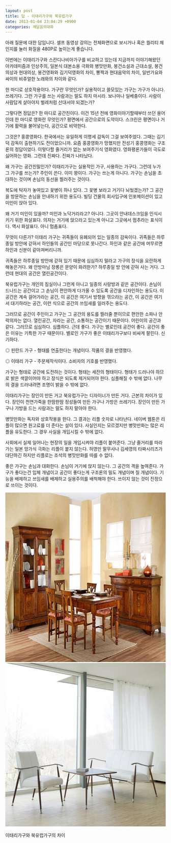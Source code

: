 ```yaml
---
layout: post
title: 답 - 이태리가구와 북유럽가구
date: 2013-01-04 23:04:29 +0900
categories: 깨달음의대화
---
```

    
아래 질문에 대한 답입니다. 셀프 동영상 강의는 전체화면으로 보시거나 혹은 퀄리티 체인지를 눌러 화질을 480P로 높이는게 좋습니다. 

 이번에는 이태리가구와 스칸디나비아가구를 비교하고 있는데 지금까지 이야기해왔던 아카데미즘과 인상주의, 일본식 대본소용 극화와 병맛만화, 봉건소설과 근대소설, 봉건의상과 현대의상, 봉건영화와 김기덕영화의 차이, 뽕짝과 현대음악의 차이, 일반가요와 싸이의 비쥬얼한 노래와의 차이와 같다. 

 한 마디로 상호작용이다. 가구란 무엇인가? 실용적이고 쓸모있는 가구는 가구가 아니다. 쓰레기다. 그런 가구를 쓰는 사람과는 말도 하지 마시라. 보나마나 일베충이다. 사람이 사람답게 살아야지 벌레처럼 산대서야 되겠는가? 

 그렇다면 정답은? 한 마디로 공간친이다. 이건 15년 전에 영화이야기할때부터 쓰던 용어인데 한 마디로 영화란 무엇인가? 평면에서 공간으로의 도약이다. 스크린은 평면이나 거기에 활력을 불어넣는다, 공간으로 비약한다. 

 그것은? 홍콩영화다. 한국에서는 유일하게 이명세 감독이 그걸 보여주었다. 그때는 김기덕 감독이 출현하기도 전이었으니까. 요즘 홍콩영화가 망했지만 전성기 홍콩영화는 구조론의 정답이었다. 이렇다할 줄거리가 없는 보여주기식 영화였다. 영화평론가들이 극도로 싫어하는 영화. 그런데 진짜다. 진짜가 나타났다. 

 왜 가구는 공간친밀인가? 이태리가구는 실용적인 가구, 사용하는 가구다. 그런데 누가 그 가구를 쓰는가? 주인이 쓴다. 이미 꽝이다. 가구는 쓰는게 아니다. 가구는 손님을 초대하는 것이며 손님의 동선을 찔러주는 것이다. 

 복도에 탁자가 놓여있고 꽃병이 하나 있다. 그 꽃병 보라고 거기다 놔뒀겠는가? 그 공간을 방문하는 손님을 안내하기 위한 용도다. 빌딩 건물의 회사입구에 인포메이션이 있고 미인이 앉아 있다. 

 왜 거기 미인이 있을까? 미인과 노닥거리라고? 아니다. 그곳이 안내데스크임을 인식시키기 위한 화살표다. 의자는 거기에 앉으라고 있는게 아니고 그곳에서 멈추라는 표식이다. 역시 화살표다. 아니 멈춤표다. 

 무엇이 다른가? 이태리 가구는 귀족들이 유폐되어 있는 일종의 감옥이다. 귀족들은 하루종일 방안에 갇혀서 하인들의 공간인 마당으로 못나간다. 하인과 같은 공간에 머무르면 하인과 신분이 같아져버리니까. 

 귀족들은 하루종일 방안에 갇혀 있기 때문에 심심하지 말라고 가구의 장식을 요란하게 해놓은거다. 왜 안방마님 장롱은 문양이 화려한가? 하루종일 방 안에 갇혀 사는 거다. 그런데 현대의 공간은 열린공간이다. 

 북유럽가구는 개인의 침실이나 그런게 아니고 일종의 사랑방과 같은 공간이다. 손님이 드나드는 공간이고 그 손님이 편안하게 다가올 수 있도록 공간을 디자인하는 용도다. 이 공간은 계속 걸어가라는 공간, 이 공간은 여기서 방향을 꺾으라는 공간, 이 공간은 여기서 대기하라는 공간, 이런 식으로 공간의 쓰임새를 일러주는 용도다. 

 그러므로 공간이 주인이고 가구는 그 공간의 용도를 찔러줄 뿐이므로 편안한 소파나 안락의자는 없다. 열린공간, 자라는 공간, 소통하는 공간이기 때문이다. 어린이의 공간과 같다. 그러므로 심심하다. 심플하다. 근데 좋다. 가구는 별로인데 공간이 좋다. 공간이 좋은 이유는 기특한 가구 때문이다. 별로인 가구가 좋은 이태리가구보다 비싸게 팔린다. 신기하다. 

 ◎ 핀란드 가구 - 형태를 연출한다는 개념이다. 작품의 결을 반영했다. 

    
◎ 이태리 가구 - 주문제작식이다. 소비자의 기호를 반영했다. 

 가구는 형태로 공간에 도전하는 것이다. 형태는 세잔의 형태이다. 형태가 드러나야 하므로 밝은 색깔이어야 하고 장식은 되도록 제거되어야 한다. 심플해질 수 밖에 없다. 나무의 결을 드러내려면 조명이 밝을 수 밖에 없다. 

 이태리가구는 장인이 만든 거고 북유럽가구는 디자이너가 만든 거다. 근본의 차이가 있다. 장인이 천연가죽을 한땀한땀 정성들여 만든 가구나 가방은 쓰레기다. 장인이 만든 가구나 가방을 드는 사람과는 말도 하지 말아야 한다. 

 병맛만화는 독자와 상호작용을 한다. 그 결과는 리플 숫자로 나타난다. 네이버 웹툰은 리플이 많으면 원고료를 더 준다는 설이 있다. 사실인지는 모르겠지만 병맛만화는 많은 리플을 유도한다. 그 경우 사실을 개입시킬 수 밖에 없다. 

 사회에서 실제 일어나는 현장의 일을 개입시켜야 리플이 붙어준다. 그냥 줄거리를 따라가는 일본 망가식 극화는 리플이 붙지 않는다. 허영만 말무사나 김세영의 타짜시리즈가 대단하긴 하지만 리플로는 조석의 병맛만화를 따를 수 없다. 

 좋은 가구는 손님과 대화한다. 손님이 거기에 앉지 않는다. 그 공간의 격을 높여준다. 가구가 좋다는건 입체 개념이고 공간이 좋다는게 구조론의 밀도 개념이며 질 개념이다. 기능을 배제하고 쓰임새를 배제하고 실용주의를 배척해야 한다. 쓰이지 않는 것이 진정으로 쓰이는 것이다. 



 <img alt="e.jpg" src="files/attach/images/198/506/310/e.jpg" width="800" height="533" />





 <img alt="24.jpg" src="files/attach/images/198/506/310/24.jpg" width="630" height="514" />



이태리가구와 북유럽가구의 차이

<a id="xpress_bookmark_end_1357308277863"></a><a id="xpress_bookmark_start_1357308277863"></a><a id="xpress_bookmark_end_1357308280066"></a><a id="xpress_bookmark_start_1357308280066"></a><a id="xpress_bookmark_end_1357308287410"></a><a id="xpress_bookmark_start_1357308287410"></a><a id="xpress_bookmark_end_1357308296051"></a><a id="xpress_bookmark_start_1357308296051"></a>